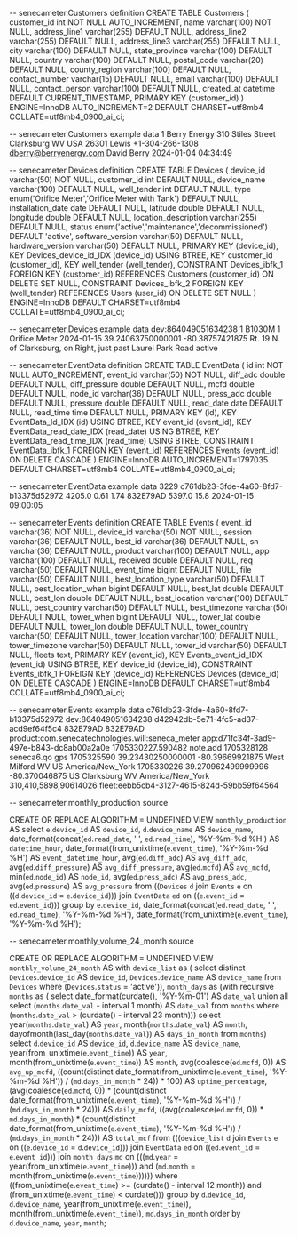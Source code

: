 
-- senecameter.Customers definition CREATE TABLE Customers ( customer_id int NOT NULL AUTO_INCREMENT, name varchar(100) NOT NULL, address_line1 varchar(255) DEFAULT NULL, address_line2 varchar(255) DEFAULT NULL, address_line3 varchar(255) DEFAULT NULL, city varchar(100) DEFAULT NULL, state_province varchar(100) DEFAULT NULL, country varchar(100) DEFAULT NULL, postal_code varchar(20) DEFAULT NULL, county_region varchar(100) DEFAULT NULL, contact_number varchar(15) DEFAULT NULL, email varchar(100) DEFAULT NULL, contact_person varchar(100) DEFAULT NULL, created_at datetime DEFAULT CURRENT_TIMESTAMP, PRIMARY KEY (customer_id) ) ENGINE=InnoDB AUTO_INCREMENT=2 DEFAULT CHARSET=utf8mb4 COLLATE=utf8mb4_0900_ai_ci; 

-- senecameter.Customers example data
1	Berry Energy	310 Stiles Street			Clarksburg	WV	USA	26301	Lewis	+1-304-266-1308	dberry@berryenergy.com	David Berry	2024-01-04 04:34:49

-- senecameter.Devices definition CREATE TABLE Devices ( device_id varchar(50) NOT NULL, customer_id int DEFAULT NULL, device_name varchar(100) DEFAULT NULL, well_tender int DEFAULT NULL, type enum('Orifice Meter','Orifice Meter with Tank') DEFAULT NULL, installation_date date DEFAULT NULL, latitude double DEFAULT NULL, longitude double DEFAULT NULL, location_description varchar(255) DEFAULT NULL, status enum('active','maintenance','decommissioned') DEFAULT 'active', software_version varchar(50) DEFAULT NULL, hardware_version varchar(50) DEFAULT NULL, PRIMARY KEY (device_id), KEY Devices_device_id_IDX (device_id) USING BTREE, KEY customer_id (customer_id), KEY well_tender (well_tender), CONSTRAINT Devices_ibfk_1 FOREIGN KEY (customer_id) REFERENCES Customers (customer_id) ON DELETE SET NULL, CONSTRAINT Devices_ibfk_2 FOREIGN KEY (well_tender) REFERENCES Users (user_id) ON DELETE SET NULL ) ENGINE=InnoDB DEFAULT CHARSET=utf8mb4 COLLATE=utf8mb4_0900_ai_ci; 

-- senecameter.Devices example data
dev:864049051634238	1	B1030M	1	Orifice Meter	2024-01-15	39.24063750000001	-80.38757421875	Rt. 19 N. of Clarksburg, on Right, just past Laurel Park Road	active		

-- senecameter.EventData definition CREATE TABLE EventData ( id int NOT NULL AUTO_INCREMENT, event_id varchar(50) NOT NULL, diff_adc double DEFAULT NULL, diff_pressure double DEFAULT NULL, mcfd double DEFAULT NULL, node_id varchar(36) DEFAULT NULL, press_adc double DEFAULT NULL, pressure double DEFAULT NULL, read_date date DEFAULT NULL, read_time time DEFAULT NULL, PRIMARY KEY (id), KEY EventData_Id_IDX (id) USING BTREE, KEY event_id (event_id), KEY EventData_read_date_IDX (read_date) USING BTREE, KEY EventData_read_time_IDX (read_time) USING BTREE, CONSTRAINT EventData_ibfk_1 FOREIGN KEY (event_id) REFERENCES Events (event_id) ON DELETE CASCADE ) ENGINE=InnoDB AUTO_INCREMENT=1797035 DEFAULT CHARSET=utf8mb4 COLLATE=utf8mb4_0900_ai_ci; 

-- senecameter.EventData example data
3229	c761db23-3fde-4a60-8fd7-b13375d52972	4205.0	0.61	1.74	832E79AD	5397.0	15.8	2024-01-15	09:00:05

-- senecameter.Events definition CREATE TABLE Events ( event_id varchar(36) NOT NULL, device_id varchar(50) NOT NULL, session varchar(36) DEFAULT NULL, best_id varchar(36) DEFAULT NULL, sn varchar(36) DEFAULT NULL, product varchar(100) DEFAULT NULL, app varchar(100) DEFAULT NULL, received double DEFAULT NULL, req varchar(50) DEFAULT NULL, event_time bigint DEFAULT NULL, file varchar(50) DEFAULT NULL, best_location_type varchar(50) DEFAULT NULL, best_location_when bigint DEFAULT NULL, best_lat double DEFAULT NULL, best_lon double DEFAULT NULL, best_location varchar(100) DEFAULT NULL, best_country varchar(50) DEFAULT NULL, best_timezone varchar(50) DEFAULT NULL, tower_when bigint DEFAULT NULL, tower_lat double DEFAULT NULL, tower_lon double DEFAULT NULL, tower_country varchar(50) DEFAULT NULL, tower_location varchar(100) DEFAULT NULL, tower_timezone varchar(50) DEFAULT NULL, tower_id varchar(50) DEFAULT NULL, fleets text, PRIMARY KEY (event_id), KEY Events_event_id_IDX (event_id) USING BTREE, KEY device_id (device_id), CONSTRAINT Events_ibfk_1 FOREIGN KEY (device_id) REFERENCES Devices (device_id) ON DELETE CASCADE ) ENGINE=InnoDB DEFAULT CHARSET=utf8mb4 COLLATE=utf8mb4_0900_ai_ci; 

-- senecameter.Events example data
c761db23-3fde-4a60-8fd7-b13375d52972	dev:864049051634238	d42942db-5e71-4fc5-ad37-acd9ef64f5c4	832E79AD	832E79AD	product:com.senecatechnologies.will:seneca_meter	app:d71fc34f-3ad9-497e-b843-dc8ab00a2a0e	1705330227.590482	note.add	1705328128	seneca6.qo	gps	1705325590	39.23430250000001	-80.39669921875	West Milford WV	US	America/New_York	1705330226	39.270962499999996	-80.370046875	US	Clarksburg WV	America/New_York	310,410,5898,90614026	fleet:eebb5cb4-3127-4615-824d-59bb59f64564


-- senecameter.monthly_production source

CREATE OR REPLACE
ALGORITHM = UNDEFINED VIEW `monthly_production` AS
select
    `e`.`device_id` AS `device_id`,
    `d`.`device_name` AS `device_name`,
    date_format(concat(`ed`.`read_date`, ' ', `ed`.`read_time`), '%Y-%m-%d %H') AS `datetime_hour`,
    date_format(from_unixtime(`e`.`event_time`), '%Y-%m-%d %H') AS `event_datetime_hour`,
    avg(`ed`.`diff_adc`) AS `avg_diff_adc`,
    avg(`ed`.`diff_pressure`) AS `avg_diff_pressure`,
    avg(`ed`.`mcfd`) AS `avg_mcfd`,
    min(`ed`.`node_id`) AS `node_id`,
    avg(`ed`.`press_adc`) AS `avg_press_adc`,
    avg(`ed`.`pressure`) AS `avg_pressure`
from
    ((`Devices` `d`
join `Events` `e` on
    ((`d`.`device_id` = `e`.`device_id`)))
join `EventData` `ed` on
    ((`e`.`event_id` = `ed`.`event_id`)))
group by
    `e`.`device_id`,
    date_format(concat(`ed`.`read_date`, ' ', `ed`.`read_time`), '%Y-%m-%d %H'),
    date_format(from_unixtime(`e`.`event_time`), '%Y-%m-%d %H');
    
-- senecameter.monthly_volume_24_month source

CREATE OR REPLACE
ALGORITHM = UNDEFINED VIEW `monthly_volume_24_month` AS with `device_list` as (
select
    distinct `Devices`.`device_id` AS `device_id`,
    `Devices`.`device_name` AS `device_name`
from
    `Devices`
where
    (`Devices`.`status` = 'active')),
`month_days` as (with recursive `months` as (
select
    date_format(curdate(), '%Y-%m-01') AS `date_val`
union all
select
    (`months`.`date_val` - interval 1 month) AS `date_val`
from
    `months`
where
    (`months`.`date_val` > (curdate() - interval 23 month)))
select
    year(`months`.`date_val`) AS `year`,
    month(`months`.`date_val`) AS `month`,
    dayofmonth(last_day(`months`.`date_val`)) AS `days_in_month`
from
    `months`)
select
    `d`.`device_id` AS `device_id`,
    `d`.`device_name` AS `device_name`,
    year(from_unixtime(`e`.`event_time`)) AS `year`,
    month(from_unixtime(`e`.`event_time`)) AS `month`,
    avg(coalesce(`ed`.`mcfd`, 0)) AS `avg_up_mcfd`,
    ((count(distinct date_format(from_unixtime(`e`.`event_time`), '%Y-%m-%d %H')) / (`md`.`days_in_month` * 24)) * 100) AS `uptime_percentage`,
    (avg(coalesce(`ed`.`mcfd`, 0)) * (count(distinct date_format(from_unixtime(`e`.`event_time`), '%Y-%m-%d %H')) / (`md`.`days_in_month` * 24))) AS `daily_mcfd`,
    ((avg(coalesce(`ed`.`mcfd`, 0)) * `md`.`days_in_month`) * (count(distinct date_format(from_unixtime(`e`.`event_time`), '%Y-%m-%d %H')) / (`md`.`days_in_month` * 24))) AS `total_mcf`
from
    (((`device_list` `d`
join `Events` `e` on
    ((`e`.`device_id` = `d`.`device_id`)))
join `EventData` `ed` on
    ((`ed`.`event_id` = `e`.`event_id`)))
join `month_days` `md` on
    (((`md`.`year` = year(from_unixtime(`e`.`event_time`)))
        and (`md`.`month` = month(from_unixtime(`e`.`event_time`))))))
where
    ((from_unixtime(`e`.`event_time`) >= (curdate() - interval 12 month))
        and (from_unixtime(`e`.`event_time`) < curdate()))
group by
    `d`.`device_id`,
    `d`.`device_name`,
    year(from_unixtime(`e`.`event_time`)),
    month(from_unixtime(`e`.`event_time`)),
    `md`.`days_in_month`
order by
    `d`.`device_name`,
    `year`,
    `month`;